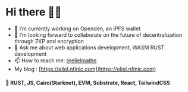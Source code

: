 # Hi there 🧑‍💻

- 🔭 I’m currently working on Openden, an IPFS wallet 
- 👯 I’m looking forward to collaborate on the future of decentralization through ZKP and encryption
- 💬 Ask me about web applications development, WASM RUST development
- 📫 How to reach me: [@elielmathe](twitter.com/elielmathe)
- My blog : [https://eliel.nfinic.com](https://eliel.nfinic.com)


####  🦀 RUST, JS, Cairo(Starknet), EVM, Substrate, React, TailwindCSS

